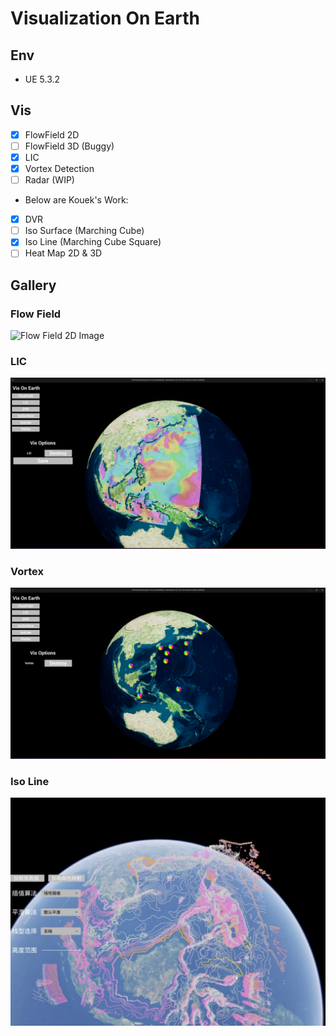 # Visualization On Earth
## Env
* UE 5.3.2

## Vis
- [x] FlowField 2D
- [ ] FlowField 3D (Buggy)
- [x] LIC
- [x] Vortex Detection
- [ ] Radar (WIP)
* Below are Kouek's Work:
- [x] DVR
- [ ] Iso Surface (Marching Cube)
- [x] Iso Line (Marching Cube Square)
- [ ] Heat Map 2D & 3D

## Gallery
### Flow Field
![Flow Field 2D Image](./Gallery/FlowField2D.png)
### LIC
![LIC Image](./Gallery/LIC.png)
### Vortex
![Vortex Image](./Gallery/Vortex.png)
### Iso Line
![Iso Line Image](./Gallery/IsoLine.png)